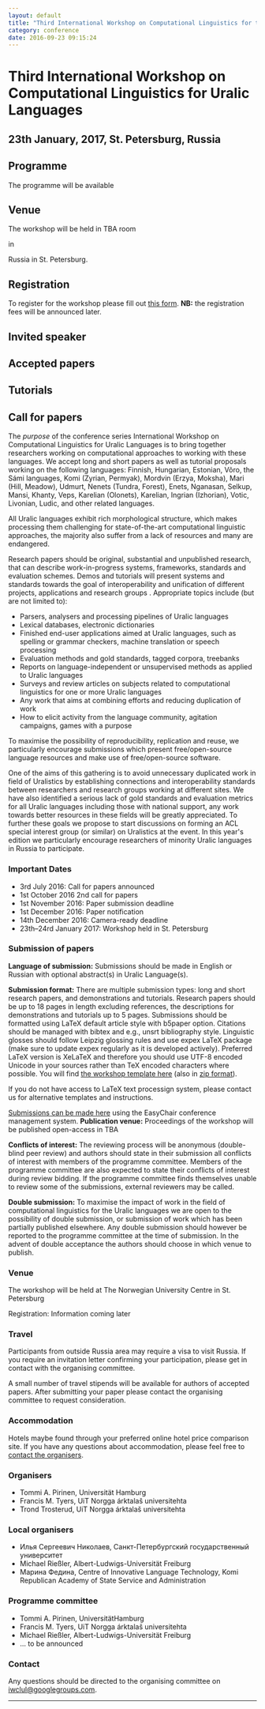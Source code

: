 ```yaml
---
layout: default
title: "Third International Workshop on Computational Linguistics for the ""
category: conference
date: 2016-09-23 09:15:24
---
```

# Third International Workshop on Computational Linguistics for Uralic Languages

## 23th January, 2017, St. Petersburg, Russia

## Programme


The programme will be available <!--<a href="programme.en.html">here</a>.-->


## Venue

The workshop will be held in TBA room
<!--TEO-H1 1.417 of the HSL-fakultetet at UiT The Arctic University--> in
Russia in St. Petersburg.


<!--http://www.openstreetmap.org/#map=18/69.68082/18.97138&layers=N
<script type="text/javascript">
  at.quelltextlich.osm.embedMapMarkedLocation( 69.68082, 18.97138, 14, 600, 300 );
</script>
-->

## Registration

To register for the workshop please fill out
<a href="http://goo.gl/forms/yUNpfceo6AAxzxfL2">this form</a>. <b>NB:</b>
the registration fees will be announced later.


## Invited speaker


## Accepted papers

## Tutorials



## Call for papers


<!--Table of contents

    Purpose
    Important dates
    Submission
    Organisers
    Programme committee-->
<p>
  The <em>purpose</em> of the conference series International Workshop on
  Computational Linguistics for Uralic Languages is to bring together
  researchers working on computational approaches to working with these
  languages.  We accept long and short papers as well as tutorial proposals
  working on the following languages: Finnish, Hungarian, Estonian, Võro, the
  Sámi languages, Komi (Zyrian, Permyak), Mordvin (Erzya, Moksha), Mari (Hill,
  Meadow), Udmurt, Nenets (Tundra, Forest), Enets, Nganasan, Selkup, Mansi,
  Khanty, Veps, Karelian (Olonets), Karelian, Ingrian (Izhorian), Votic,
  Livonian, Ludic, and other related languages.
</p>

<p>
  All Uralic languages exhibit rich morphological structure, which makes
  processing them challenging for state-of-the-art computational linguistic
  approaches, the majority also suffer from a lack of resources and many are
  endangered.
</p>

<p>
  Research papers should be original, substantial and unpublished research, that
  can describe work-in-progress systems, frameworks, standards and evaluation
  schemes. Demos and tutorials will present systems and standards towards the
  goal of interoperability and unification of different projects, applications
  and research groups .  Appropriate topics include (but are not limited to):
</p>

<ul>
  <li>Parsers, analysers and processing pipelines of Uralic languages</li>
  <li>Lexical databases, electronic dictionaries</li>
  <li>
    Finished end-user applications aimed at Uralic languages, such as
    spelling or grammar checkers, machine translation or speech processing
  </li>
  <li>Evaluation methods and gold standards, tagged corpora, treebanks</li>
  <li>
    Reports on language-independent or unsupervised methods as applied to
    Uralic languages
  </li>
  <li>
    Surveys and review articles on subjects related to computational
    linguistics for one or more Uralic languages
  </li>
  <li>
    Any work that aims at combining efforts and reducing duplication of
    work
  </li>
  <li>
    How to elicit activity from the language community, agitation campaigns,
    games with a purpose
  </li>
</ul>

<p>
  To maximise the possibility of reproducibility, replication and reuse, we
  particularly encourage submissions which present free/open-source language
  resources and make use of free/open-source software.
</p>

<p>
  One of the aims of this gathering is to avoid unnecessary duplicated work in
  field of Uralistics by establishing connections and interoperability
  standards between researchers and research groups working at different sites.
  We have also identified a serious lack of gold standards and evaluation
  metrics for all Uralic languages including those with national support, any
  work towards better resources in these fields will be greatly appreciated. To
  further these goals we propose to start discussions on forming an ACL special
  interest group (or similar) on Uralistics at the event.  In this year's
  edition we particularly encourage researchers of minority Uralic languages in
  Russia to participate.
</p>

<h3>Important Dates</h3>

<ul>
  <li>3rd July 2016: Call for papers announced</li>
  <li>1st October 2016 2nd call for papers</li>
  <li>1st November 2016: Paper submission deadline</li>
  <li>1st December 2016: Paper notification</li>
  <li>14th December 2016: Camera-ready deadline</li>
  <li>23th–24rd January 2017: Workshop held in St. Petersburg</li>
</ul>

<h3>Submission of papers</h3>

<p>
<b>Language of submission:</b>
Submissions should be made in English or Russian with optional abstract(s) in
Uralic Language(s).
</p>

<p>
  <b>Submission format:</b> There are multiple submission types: long and short
  research papers, and demonstrations and tutorials. Research papers should be
  up to 18 pages in length excluding references, the descriptions for
  demonstrations and tutorials up to 5 pages. Submissions should be formatted
  using LaTeX default article style with b5paper option. Citations should be
  managed with bibtex and e.g., unsrt bibliography style. Linguistic glosses
  should follow Leipzig glossing rules and use expex LaTeX package (make sure
  to update expex regularly as it is developed actively). Preferred LaTeX
  version is XeLaTeX and therefore you should use UTF-8 encoded Unicode in your
  sources rather than TeX encoded characters where possible. You will find <a
   href="2017-iwclul-template.tar.xz">the workshop template here</a> (also in
 <a href="2017-iwclul-template.zip">zip format</a>).
</p>

<p>
  If you do not have access to  LaTeX text processign system, please contact us
  for alternative templates and instructions.
</p>

<p>
  <a href="https://www.easychair.org/conferences/?conf=iwclul2017">Submissions
   can be made here</a> using the EasyChair conference management system.
</p<

<p>
  <b>Publication venue:</b> Proceedings of the workshop will be published
  open-access in
  TBA
</p>

<p>
  <b>Conflicts of interest:</b> The reviewing process will be anonymous
  (double-blind peer review) and  authors should state in their submission all
  conflicts of interest with members of the programme committee. Members of the
  programme committee are also expected to state their conflicts of interest
  during review bidding.  If the programme committee finds themselves unable to
  review some of the submissions, external reviewers may be called.
</p>

<p>
  <b>Double submission:</b> To maximise the impact of work in the field of
  computational linguistics for the Uralic languages we are open to the
  possibility of double submission, or submission of work which has been
  partially published elsewhere. Any double submission should however be
  reported to the programme committee at the time of submission. In the advent
  of double acceptance the authors should choose in which venue to publish.
</p>

<h3>Venue</h3>

<p>
  The workshop will be held at The Norwegian University Centre in St. Petersburg
</p>

<p>
  Registration: Information coming later
</p>

<h3>Travel</h3>

<p>
 Participants from outside Russia area may require a visa to visit Russia. If
 you require an invitation letter confirming your participation, please get in
 contact with the organising committee.
</p>

<p>
A small number of travel stipends will be available for authors of accepted
papers. After submitting your paper please contact the organising committee to
request consideration.
</p>

<h3>Accommodation</h3>
<p>
 Hotels maybe found through your preferred online hotel price comparison site.
 If you have any questions about accommodation, please feel free to <a
   href="mailto:iwclul@googlegroups.com">contact the organisers</a>.
</p>

<h3>Organisers</h3>

<ul>
 <li>Tommi A. Pirinen, Universität Hamburg</li>
 <li>Francis M. Tyers, UiT Norgga árktalaš universitehta</li>
 <li>Trond Trosterud, UiT Norgga árktalaš universitehta</li>
</ul>


<h3>Local organisers</h3>
<ul>
  <li>Илья Сергеевич Николаев, Санкт-Петербургский государственный университет</li>
  <li>Michael Rießler, Albert-Ludwigs-Universität Freiburg</li>
  <li>Марина Федина, Centre of Innovative Language Technology, Komi Republican Academy of State Service and Administration</li>
</ul>

<h3>Programme committee</h3>

<ul>
 <li>Tommi A. Pirinen, UniversitätHamburg</li>
 <li>Francis M. Tyers, UiT Norgga árktalaš universitehta</li>
  <li>Michael Rießler, Albert-Ludwigs-Universität Freiburg</li>
  <li>... to be announced</li>
</ul>

<h3>Contact</h3>
<p>
Any questions should be directed to the organising committee on <a
  href="mailto:iwclul@googlegroups.com">iwclul@googlegroups.com</a>.
</p>
<hr/>
<!--<p style="font-size: 80%">Photograph credits: <a
  href="https://www.flickr.com/photos/tromsokommune/7649669236">St. Petersburg
  kommune</a>, <a
  href="https://www.flickr.com/photos/9593856@N04/11367672815">Pablo Alejandro
  Araujo Granda</a>, <a href="http://flickr.com/claudiaregina_cc">Claudia
  Regina</a></p>
-->
